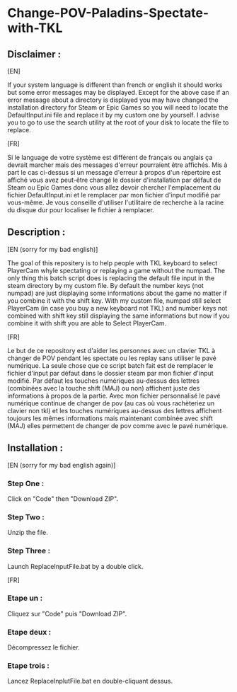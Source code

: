 # Change-POV-Paladins-Spectate-with-TKL

## Disclaimer :

[EN]

If your system language is different than french or english it should works but some error messages may be displayed.
Except for the above case if an error message about a directory is displayed you may have changed the installation directory for Steam or Epic Games so you will need to locate the DefaultInput.ini file and replace it by my custom one by yourself. I advise you to go to use the search utility at the root of your disk to locate the file to replace.

[FR]

Si le language de votre système est différent de français ou anglais ça devrait marcher mais des messages d'erreur pourraient être affichés.
Mis à part le cas ci-dessus si un message d'erreur à propos d'un répertoire est affiché vous avez peut-être changé le dossier d'installation par défaut de Steam ou Epic Games donc vous allez devoir chercher l'emplacement du fichier DefaultInput.ini et le remplacer par mon fichier d'input modifié par vous-même. Je vous conseille d'utiliser l'utilitaire de recherche à la racine du disque dur pour localiser le fichier à remplacer.

## Description :

[EN (sorry for my bad english)]

The goal of this repositery is to help people with TKL keyboard to select PlayerCam whyle spectating or replaying a game without the numpad.
The only thing this batch script does is replacing the default file input in the steam directory by my custom file.
By default the number keys (not numpad) are just displaying some informations about the game no matter if you combine it with the shift key.
With my custom file, numpad still select PlayerCam (in case you buy a new keyboard not TKL) and number keys not combined with shift key still displaying the same informations but now if you combine it with shift you are able to Select PlayerCam.

[FR]

Le but de ce repository est d'aider les personnes avec un clavier TKL à changer de POV pendant les spectate ou les replay sans utiliser le pavé numérique.
La seule chose que ce script batch fait est de remplacer le fichier d'input par défaut dans le dossier steam par mon fichier d'input modifié.
Par défaut les touches numériques au-dessus des lettres (combinées avec la touche shift (MAJ) ou non) affichent juste des informations à propos de la partie.
Avec mon fichier personnalisé le pavé numérique continue de changer de pov (au cas où vous rachèteriez un clavier non tkl) et les touches numériques au-dessus des lettres affichent toujours les mêmes informations mais maintenant combinée avec shift (MAJ) elles permettent de changer de pov comme avec le pavé numérique.

## Installation :

[EN (sorry for my bad english again)]

### Step One :
Click on "Code" then "Download ZIP".

### Step Two :
Unzip the file.

### Step Three :
Launch ReplaceInputFile.bat by a double click.

[FR]

### Etape un :
Cliquez sur "Code" puis "Download ZIP".

### Etape deux :
Décompressez le fichier.

### Etape trois :
Lancez ReplaceInplutFile.bat en double-cliquant dessus.
